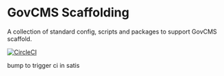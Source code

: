 # GovCMS Scaffolding
A collection of standard config, scripts and packages to support GovCMS scaffold.

[![CircleCI](https://circleci.com/gh/govCMS/scaffold-tooling.svg?style=svg)](https://circleci.com/gh/govCMS/scaffold-tooling)

bump to trigger ci in satis

